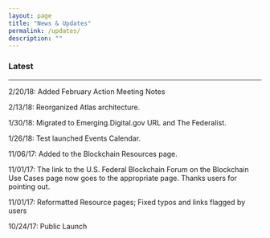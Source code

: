 ```yaml
---
layout: page
title: "News & Updates"
permalink: /updates/
description: ""
---
```


### Latest

***

2/20/18: Added February Action Meeting Notes

2/13/18: Reorganized Atlas architecture.

1/30/18: Migrated to Emerging.Digital.gov URL and The Federalist.

1/26/18: Test launched Events Calendar.

11/06/17: Added to the Blockchain Resources page.

11/01/17: The link to the U.S. Federal Blockchain Forum on the Blockchain Use Cases page now goes to the appropriate page. Thanks users for pointing out.

11/01/17: Reformatted Resource pages; Fixed typos and links flagged by users

10/24/17: Public Launch
